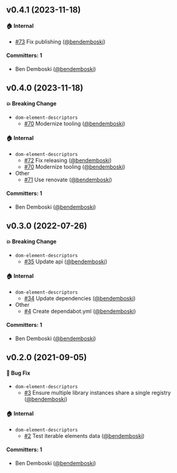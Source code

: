 



## v0.4.1 (2023-11-18)

#### :house: Internal
* [#73](https://github.com/bendemboski/dom-element-descriptors/pull/73) Fix publishing ([@bendemboski](https://github.com/bendemboski))

#### Committers: 1
- Ben Demboski ([@bendemboski](https://github.com/bendemboski))

## v0.4.0 (2023-11-18)

#### :boom: Breaking Change
* `dom-element-descriptors`
  * [#70](https://github.com/bendemboski/dom-element-descriptors/pull/70) Modernize tooling ([@bendemboski](https://github.com/bendemboski))

#### :house: Internal
* `dom-element-descriptors`
  * [#72](https://github.com/bendemboski/dom-element-descriptors/pull/72) Fix releasing ([@bendemboski](https://github.com/bendemboski))
  * [#70](https://github.com/bendemboski/dom-element-descriptors/pull/70) Modernize tooling ([@bendemboski](https://github.com/bendemboski))
* Other
  * [#71](https://github.com/bendemboski/dom-element-descriptors/pull/71) Use renovate ([@bendemboski](https://github.com/bendemboski))

#### Committers: 1
- Ben Demboski ([@bendemboski](https://github.com/bendemboski))

## v0.3.0 (2022-07-26)

#### :boom: Breaking Change
* `dom-element-descriptors`
  * [#35](https://github.com/bendemboski/dom-element-descriptors/pull/35) Update api ([@bendemboski](https://github.com/bendemboski))

#### :house: Internal
* `dom-element-descriptors`
  * [#34](https://github.com/bendemboski/dom-element-descriptors/pull/34) Update dependencies ([@bendemboski](https://github.com/bendemboski))
* Other
  * [#4](https://github.com/bendemboski/dom-element-descriptors/pull/4) Create dependabot.yml ([@bendemboski](https://github.com/bendemboski))

#### Committers: 1
- Ben Demboski ([@bendemboski](https://github.com/bendemboski))

## v0.2.0 (2021-09-05)

#### :bug: Bug Fix
* `dom-element-descriptors`
  * [#3](https://github.com/bendemboski/dom-element-descriptors/pull/3) Ensure multiple library instances share a single registry ([@bendemboski](https://github.com/bendemboski))

#### :house: Internal
* `dom-element-descriptors`
  * [#2](https://github.com/bendemboski/dom-element-descriptors/pull/2) Test iterable elements data ([@bendemboski](https://github.com/bendemboski))

#### Committers: 1
- Ben Demboski ([@bendemboski](https://github.com/bendemboski))



